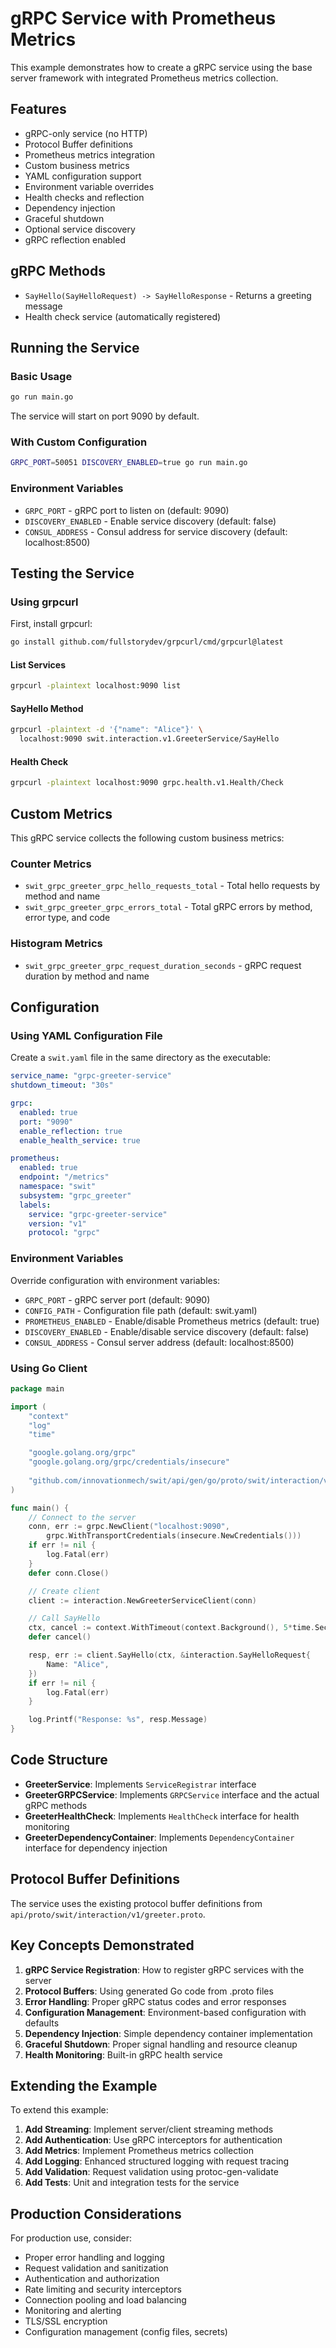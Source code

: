 # gRPC Service with Prometheus Metrics

This example demonstrates how to create a gRPC service using the base server framework with integrated Prometheus metrics collection.

## Features

- gRPC-only service (no HTTP)
- Protocol Buffer definitions
- Prometheus metrics integration
- Custom business metrics
- YAML configuration support
- Environment variable overrides
- Health checks and reflection
- Dependency injection
- Graceful shutdown
- Optional service discovery
- gRPC reflection enabled

## gRPC Methods

- `SayHello(SayHelloRequest) -> SayHelloResponse` - Returns a greeting message
- Health check service (automatically registered)

## Running the Service

### Basic Usage

```bash
go run main.go
```

The service will start on port 9090 by default.

### With Custom Configuration

```bash
GRPC_PORT=50051 DISCOVERY_ENABLED=true go run main.go
```

### Environment Variables

- `GRPC_PORT` - gRPC port to listen on (default: 9090)
- `DISCOVERY_ENABLED` - Enable service discovery (default: false)
- `CONSUL_ADDRESS` - Consul address for service discovery (default: localhost:8500)

## Testing the Service

### Using grpcurl

First, install grpcurl:
```bash
go install github.com/fullstorydev/grpcurl/cmd/grpcurl@latest
```

#### List Services

```bash
grpcurl -plaintext localhost:9090 list
```

#### SayHello Method

```bash
grpcurl -plaintext -d '{"name": "Alice"}' \
  localhost:9090 swit.interaction.v1.GreeterService/SayHello
```

#### Health Check

```bash
grpcurl -plaintext localhost:9090 grpc.health.v1.Health/Check
```

## Custom Metrics

This gRPC service collects the following custom business metrics:

### Counter Metrics
- `swit_grpc_greeter_grpc_hello_requests_total` - Total hello requests by method and name
- `swit_grpc_greeter_grpc_errors_total` - Total gRPC errors by method, error type, and code

### Histogram Metrics  
- `swit_grpc_greeter_grpc_request_duration_seconds` - gRPC request duration by method and name

## Configuration

### Using YAML Configuration File

Create a `swit.yaml` file in the same directory as the executable:

```yaml
service_name: "grpc-greeter-service"
shutdown_timeout: "30s"

grpc:
  enabled: true
  port: "9090"
  enable_reflection: true
  enable_health_service: true

prometheus:
  enabled: true
  endpoint: "/metrics"
  namespace: "swit"
  subsystem: "grpc_greeter"
  labels:
    service: "grpc-greeter-service"
    version: "v1"
    protocol: "grpc"
```

### Environment Variables

Override configuration with environment variables:

- `GRPC_PORT` - gRPC server port (default: 9090)
- `CONFIG_PATH` - Configuration file path (default: swit.yaml)
- `PROMETHEUS_ENABLED` - Enable/disable Prometheus metrics (default: true)
- `DISCOVERY_ENABLED` - Enable/disable service discovery (default: false)
- `CONSUL_ADDRESS` - Consul server address (default: localhost:8500)

### Using Go Client

```go
package main

import (
    "context"
    "log"
    "time"

    "google.golang.org/grpc"
    "google.golang.org/grpc/credentials/insecure"
    
    "github.com/innovationmech/swit/api/gen/go/proto/swit/interaction/v1"
)

func main() {
    // Connect to the server
    conn, err := grpc.NewClient("localhost:9090", 
        grpc.WithTransportCredentials(insecure.NewCredentials()))
    if err != nil {
        log.Fatal(err)
    }
    defer conn.Close()

    // Create client
    client := interaction.NewGreeterServiceClient(conn)

    // Call SayHello
    ctx, cancel := context.WithTimeout(context.Background(), 5*time.Second)
    defer cancel()

    resp, err := client.SayHello(ctx, &interaction.SayHelloRequest{
        Name: "Alice",
    })
    if err != nil {
        log.Fatal(err)
    }

    log.Printf("Response: %s", resp.Message)
}
```

## Code Structure

- **GreeterService**: Implements `ServiceRegistrar` interface
- **GreeterGRPCService**: Implements `GRPCService` interface and the actual gRPC methods
- **GreeterHealthCheck**: Implements `HealthCheck` interface for health monitoring
- **GreeterDependencyContainer**: Implements `DependencyContainer` interface for dependency injection

## Protocol Buffer Definitions

The service uses the existing protocol buffer definitions from `api/proto/swit/interaction/v1/greeter.proto`.

## Key Concepts Demonstrated

1. **gRPC Service Registration**: How to register gRPC services with the server
2. **Protocol Buffers**: Using generated Go code from .proto files
3. **Error Handling**: Proper gRPC status codes and error responses
4. **Configuration Management**: Environment-based configuration with defaults
5. **Dependency Injection**: Simple dependency container implementation
6. **Graceful Shutdown**: Proper signal handling and resource cleanup
7. **Health Monitoring**: Built-in gRPC health service

## Extending the Example

To extend this example:

1. **Add Streaming**: Implement server/client streaming methods
2. **Add Authentication**: Use gRPC interceptors for authentication
3. **Add Metrics**: Implement Prometheus metrics collection
4. **Add Logging**: Enhanced structured logging with request tracing
5. **Add Validation**: Request validation using protoc-gen-validate
6. **Add Tests**: Unit and integration tests for the service

## Production Considerations

For production use, consider:

- Proper error handling and logging
- Request validation and sanitization
- Authentication and authorization
- Rate limiting and security interceptors
- Connection pooling and load balancing
- Monitoring and alerting
- TLS/SSL encryption
- Configuration management (config files, secrets)
